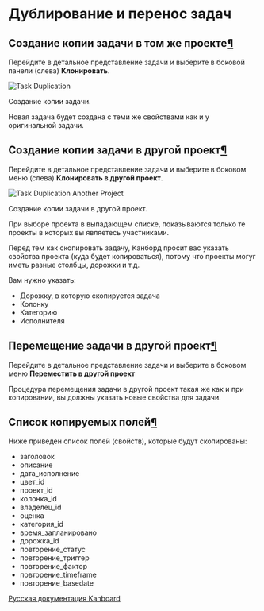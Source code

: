 Дублирование и перенос задач
============================


Создание копии задачи в том же проекте[¶](#duplicate-a-task-into-the-same-project "Ссылка на этот заголовок")
-------------------------------------------------------------------------------------------------------------


Перейдите в детальное представление задачи и выберите в боковой панели (слева) **Клонировать**.

![Task Duplication](screenshots/task-duplication.png)

Создание копии задачи.


Новая задача будет создана с теми же свойствами как и у оригинальной задачи.


Создание копии задачи в другой проект[¶](#duplicate-a-task-to-another-project "Ссылка на этот заголовок")
---------------------------------------------------------------------------------------------------------


Перейдите в детальное представление задачи и выберите в боковом меню (слева) **Клонировать в другой проект**.

![Task Duplication Another Project](screenshots/task-duplication-another-project.png)

Создание копии задачи в другой проект.


При выборе проекта в выпадающем списке, показываются только те проекты в которых вы являетесь участниками.

Перед тем как скопировать задачу, Канборд просит вас указать свойства проекта (куда будет копироваться), потому что проекты могуг иметь разные столбцы, дорожки и т.д.

Вам нужно указать:

-   Дорожку, в которую скопируется задача
-   Колонку
-   Категорию
-   Исполнителя

Перемещение задачи в другой проект[¶](#move-a-task-to-another-project "Ссылка на этот заголовок")
-------------------------------------------------------------------------------------------------

Перейдите в детальное представление задачи и выберите в боковом меню **Переместить в другой проект**

Процедура перемещения задачи в другой проект такая же как и при копировании, вы должны указать новые свойства для задачи.


Список копируемых полей[¶](#list-of-fields-duplicated "Ссылка на этот заголовок")
---------------------------------------------------------------------------------


Ниже приведен список полей (свойств), которые будут скопированы:

-   заголовок
-   описание
-   дата\_исполнение
-   цвет\_id
-   проект\_id
-   колонка\_id
-   владелец\_id
-   оценка
-   категория\_id
-   время\_запланировано
-   дорожка\_id
-   повторение\_статус
-   повторение\_триггер
-   повторение\_фактор
-   повторение\_timeframe
-   повторение\_basedate



 



[Русская документация Kanboard](http://kanboard.ru/doc/)

